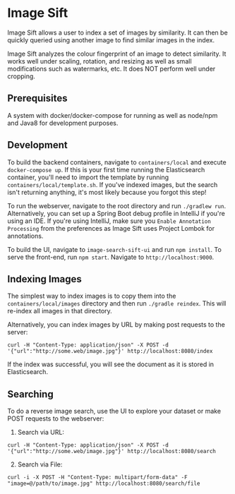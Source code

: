 # Image Sift

Image Sift allows a user to index a set of images by similarity.  It can then be quickly queried using another image to find similar images in the index.

Image Sift analyzes the colour fingerprint of an image to detect similarity.  It works well under scaling, rotation, and resizing as well as small
modifications such as watermarks, etc.  It does NOT perform well under cropping.

## Prerequisites

A system with docker/docker-compose for running as well as node/npm and Java8 for development purposes.

## Development

To build the backend containers, navigate to `containers/local` and execute `docker-compose up`.  If this is your first time running the Elasticsearch
 container, you'll need to import the template by running `containers/local/template.sh`.  If you've indexed images, but the search isn't returning anything, 
 it's most likely because you forgot this step!

To run the webserver, navigate to the root directory and run `./gradlew run`.  Alternatively, you can set up a Spring Boot debug profile in IntelliJ if you're
using an IDE.  If you're using IntelliJ, make sure you `Enable Annotation Processing` from the preferences as Image Sift uses Project Lombok for annotations.

To build the UI, navigate to `image-search-sift-ui` and run `npm install`.  To serve the front-end, run `npm start`.  Navigate to `http://localhost:9000`.

## Indexing Images

The simplest way to index images is to copy them into the `containers/local/images` directory and then run `./gradle reindex`.  This will re-index all 
images in that directory.

Alternatively, you can index images by URL by making post requests to the server:

`curl -H "Content-Type: application/json" -X POST -d '{"url":"http://some.web/image.jpg"}' http://localhost:8080/index`

If the index was successful, you will see the document as it is stored in Elasticsearch.

## Searching

To do a reverse image search, use the UI to explore your dataset or make POST requests to the webserver:

1) Search via URL:

`curl -H "Content-Type: application/json" -X POST -d '{"url":"http://some.web/image.jpg"}' http://localhost:8080/search`

2) Search via File:

`curl -i -X POST -H "Content-Type: multipart/form-data" -F "image=@/path/to/image.jpg" http://localhost:8080/search/file`



    
